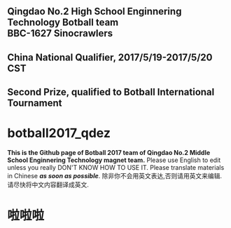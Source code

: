 ## Qingdao No.2 High School Enginnering Technology Botball team <br> BBC-1627 Sinocrawlers
## China National Qualifier, 2017/5/19-2017/5/20 CST
## Second Prize, qualified to Botball International Tournament


# botball2017_qdez
**This is the Github page of Botball 2017 team of Qingdao No.2 Middle School Enginnering Technology magnet team.**
Please use English to edit unless you really DON'T KNOW HOW TO USE IT. Please translate materials in Chinese ***as soon as possible***.
除非你不会用英文表达,否则请用英文来编辑.请尽快将中文内容翻译成英文.

啦啦啦
===============
